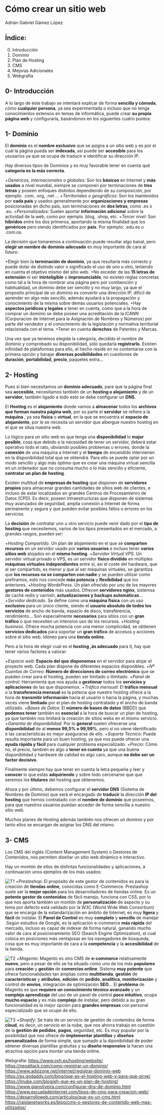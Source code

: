 # Cómo crear un sitio web #
 Adrián Gabriel Gámez López 

## Índice: ##

 0. Introducción 
 1. Dominio
 2. Plan de Hosting
 3. CMS
 4. Mejoras Adicionales
 5. Webgrafia


## 0- Introducción ##

A lo largo de éste trabajo se intentará explicar de forma **sencilla y cómoda**, cómo **cualquier persona**, ya sea experimentada o incluso que no tenga conocimientos extensos en temas de informática, puede crear **su propia página web** y configurarla, basándonos en los siguientes cuatro puntos:


## 1- Dominio ## 

El **dominio** es el **nombre exclusivo** que se asigna a un sitio web y es por el cuál la página pueda ser **indexada**, así puede ser **accesible** para los ususarios ya que se ocupa de traducir e identificar su dirección IP.

Hay diversos tipos de Dominios y es muy favorable tener en cuenta qué **categoría es la más correcta**.

+*Genéricos, internacionales o globales*: Son los **básicos** en Internet y **más usados** a nivel mundial, siempre se componen por terminaciones de **tres letras** y poseen enfoques distintos dependiendo de su composición, por ejemplo: .com, .org, .net ...
+*Territoriales o geográficos*: Son los mantenidos por **cada país** y usados generalmente por **organizaciones y empresas** posicionadas en dicho país, son terminaciones de **dos letras**, como .es o .eu.
+*Personalizados*: Suelen aportar **información adiciona**l sobre la actividad de la web, como por ejemplo .blog, .shop, etc.
+*Tercer nivel*: Son **híbridos** entre los dos primeros, aportando la misma finalidad que los **genéricos** pero siendo identificados por **país**. Por ejemplo: .edu.es o .com.os.

La decisión que tomaremos a continuación puede resultar algo banal, pero **elegir un nombre de dominio adecuado** es muy importante de cara al futuro:

+Elegir bien la **terminación de dominio**, ya que resultaría más correcto y puede dotar de distindo valor o significado el uso de uno u otro, teniendo en cuenta el objetivo mismo del sitio web.
+No exceder de las **15 letras de extensión** ni ser **ininteligible** o **impronunciable**, no existen reglas concretas como tal a la hora de nombrar una página pero por combención y habitualidad, un dominio debe ser sencillo y no muy largo, ya que el proposito principal de un dominio es convertir una dirección IP, difícil de aprender en algo más sencillo, además ayudará a la propagación y conocimiento de la misma sobre demás usuarios potenciales.
+Hay **aspectos jurídicos y legales** a tener en cuenta, como que a la hora de comprar un dominio se debe poseer una acreditación de la ICANN (Corporacion de Internet para la Asignación de Nombres y Números) por parte del vendedor y el conocimiento de la legislación y normativa territorial relacionada con el tema. 
+Tener en cuenta **derechos** de Patentes y Marcas.

Una vez que ya tenemos elegida la categoría, decidido el nombre de dominio y comprobado su disponibilidad, sólo quedaría **registrarlo**. 
Existen infinidad de plataformas para ello, el hecho reside en no contentarse con la primera opción y barajar **diversas posibilidades** en cuestiones de **duración**, **portabilidad**, **precio**, paquetes extra...


## 2- Hosting ##

Pues si bien necesitamos un **dominio adecuado**, para que la página final sea **accesible**, necesitamos también de un **hosting o alojamiento** y de un **servidor**, también ligado a todo esto se debe configurar un **DNS**.

El **Hosting** es el **alojamiento** donde vamos a **almacenar** todos los **archivos que forman nuestra página web**, por su parte el **servidor** se refiere a la **máquina** , ya sea **física** o **virtual**, en la que se encuentra el **espacio de alojamiento**, por le se necesita un servidor que albergue nuestro hosting en el que se situa nuestra web.

Lo lógico para un sitio web es que tenga una **disponibilidad** lo **major posible**, cosa que debido a la necesidad de tener un servidor, deberá estar operativo todo el rato, obviando posibles problemas u errores, donde la **conexión** de una máquina a Internet y el **tiempo** de encendido intervienen en la disponibilidad total que se obtendrá.
Para ello se puede optar por un modo sencillo y algo más óptimo que es crear una máquina virtual sencilla en un ordenador que no consuma mucho o lo más sencillo y eficiente, **contratar  un plan de hosting**.

Existen multitud de **empresas de hosting** que disponen de **servidores propios** para almacenar grandes cantidades de sitios web de clientes, e incluso de estar localizados en grandes Centros de Procesamienro de Datos (CPD). Es decir, poseen intraestructuras que disponen de sistemas muy avanzados de seguridad, amplia conexión a Internet de forma permanente y segura y que pueden evitar posibles fallos o errores en los servicios. 

La **decisión** de contratar uno u otro servicio puede venir dado por el **tipo de hosting** que necesitemos, varios de los tipos presentados en el mercado, a grandes rasgos, pueden ser:

+*Hosting Compartido*. Un plan de alojamiento en el que se **comparten recursos** en un servidor usado por **varios usuarios** e incluso tener **varios sitios web** alojados en el **mismo hosting**.
+*Servidor Virtual VPS*. Un servidor virtual privado o VPS, es un servidor **físico dividido** en múltiples **máquinas virtuales independientes** entre sí, así el coste del hardware, que al ser compartido, es menor y que al ser máquinas virtuales, se garantiza que **los recursos no se comparten con nadie** y se pueden utilizar como prefiramos, esto nos concede **más potencia** y **flexibilidad** que los anteriores.
+*Hosting WordePress*. Un plan ofrecido por uno de los mayores **gestores de contenidos** más usados. Ofrecen **servidores nginx**, sistemsa de caché redis y varnish, **actualizaciones y backups automáticas**...
+*Servidor dedicado*. Se define como una **máquina física** con un uso **exclusivo** para un único cliente, siendo el **usuario absoluto de todos los servicios** de ancho de banda, espacio de disco, transferencia, rendimiento... Son especialmente **necesarios** para sitios con un **gran tráfico** o que necesiten un intensivo uso de los recursos. 
+*Hosting business*. Ofrece mucha potencia con una menor complicidad, se obtienen **servicios dedicados** para soportar un **gran tráfico** de accesos y acciones sobre el sitio web. Idóneo para una **tienda online**.

Pero a la hora de elegir cual es el **hosting ,ás adecuado** para ti, hay que tener varios factores a valorar:

+*Espacio web*: **Espacio del que disponemos** en el servidor para alojar el proyecto web. Cada plan dispone de diferentes espacios disponibles.
+*Nº Cuentas de Correo*: **Número de direcciones de correo electrónico** que se pueden crear para el hosting, pueden ser limitado o ilimitado.
+*Panel de control*: Herramienta que nos ayuda a **gestionar** todos los **servicios y aplicaciones** de las que disponemos.
+*Tráfico mensual*: El **tráfico mensual** o la **transferencia mensual** es la potecia que nuestro hosting ofrece a la hora de **transmitir información** hacia el usuario o hacia la página, y muchas veces viene **limitado** por el plan de hosting contratado y el ancho de banda utilizado.
+*Bases de Datos*: El **número de bases de datos** (BBDD) que **podemos tener** también es **esencial** a la hora de buscar un plan de hosting, ya que también nos limitará la creación de sitios webs en el mismo servicio.
+*Garantía de disponibilidad*: Por lo **general** suelen ofrecerse una **disponibilidad** de al **menos 99,5% o 99,99%**, pero si no viene identificado e las características es mejor asegurarse de ello.
+*Soporte Técnico*: Puede resulta importante para un buen hosting, ya que nos puede ofrecer una **ayuda rápida y fácil** para cualquier problema especializado.
+*Precio*: Cómo no, el precio, también es algo a **tener en cuenta** ya que una buena disponibilidad y hardware de calidad es algo caro, aunque **no debe ser un factor decisivo**.

Finalmente siempre hay que tener en cuenta la letra pequeña y leer y **conocer** lo que estás **adquiriendo** y sobre todo cercenarse que que seremos los **titulares** del hosting que obtenemos.

Ahora y por último, debemos configurar el **servidor DNS** (Sistema de Nombres de Dominio) que será el encargado de **traducir** la dirección **IP del hosting** que hemos contratado con el **nombre de dominio** que poseemos, para que nuestros usuarios puedan acceder de forma sencilla a nuestro sitio web.

Muchos planes de Hosting además también nos ofrecen un dominio y por tanto ellos se encargan de asignar los DNS del mismo.


## 3- CMS ##

Los CMS del inglés (Content Management System) o Gestores de Contenidos, nos permiten diseñar un sitio web dinámico e interactivo.

Hay un montón de ellos de distintas funcionalidades y aplicaciones, a continuación unos ejemplos de los más usados:

![T1](../imagenes/t1.png)
+*Prestashop*: El propósito de este gestor de contenidos es para la creación de **tiendas online**, conocidas como E-Commerce. Prestashop suele ser la **mejor opción** para los desarrolladores de tiendas online. Es un **potente gestor de contenidos** de fácil manejo, funciona con CSS, por lo que nos aporta también un montón de **personalización** de aspecto y su tema por defecto está validado por la W3C (World Wide Web Consortium) que se encarga de la estandarización en  ámbito de Internet, es muy **ligera** y **fácil** de instalar. El **Panel de Control** es muy **completo** y **sencillo** de manejar .Según estudios de Google, es la aplicación e-commerce **más rápida** del mercado, incluso es capaz de indexar de forma natural, ganando mucho valor de cara al posicionamiento SEO (Search Engine Optimization), el cual coloca en posiciones más ventajosas en los navegadores de búsqueda, cosa que es muy importante de cara a la **competencia** y la **accesibilidad** de la tienda.  

![T2](../imagenes/t2.png)
+*Magento*: Magento es otro CMS de **e-commerce** relativamente **nuevo**, pero a pesar de ello se ha situado como uno de los más **populares** para **creación** y **gestión** de **comercios online**. Sistema **muy potente** que ofrece funcionalidades tan ámplias como **multitienda**, **gestión** de **características** y **atributos**, **edición** de **pedido**, **analítica**, **monitorización** y control de **envíos**, integración de optimización **SEO**... El **problema** de Magento es que **requiere un conocimiento técnico avanzado** y un **complejo aprendizaje** del uso de un panel de control **poco intuitivo**, ocupa **mucho espacio** y es más **complejo** de instalar, pero debido a su gran funcionalidad es la mejor opción para **grandes empresas** con personal especializado que se ocupe de ello.

![T3](../imagenes/t3.png)
+*Shopify*: Se trata de un servicio de gestión de contenidos de forma **cloud**, es decir, un servicio en la nube, que nos ahorra trabajo en cuestión de la **gestión de pedidos**, **pagos**, seguridad, etc. Es muy popular por la posibilidad que nos ofrece de **implementar plantillas** y **diseños personalizados** de forma simple, que sumado a la diponibilidad de poder obtener diversas plantillas gratuitas y su **diseño responsive** la hacen una atractiva opción para montar una tienda online.



Webgrafia:
https://www.ovh.es/hosting/website/
https://neoattack.com/como-registrar-un-dominio/
https://www.adslzone.net/internet/registrar-dominio-web
https://es.godaddy.com/blog/que-es-el-hosting-web-y-para-que-sirve/
https://linube.com/blog/eh-que-es-un-plan-de-hosting/
https://www.gianoliveira.com/configurar-dns-de-dominio.html
https://www.escueladeinternet.com/tipos-de-cms-para-creacion-web/
https://desarrolloweb.com/articulos/que-es-un-cms.html
https://raiolanetworks.es/blog/cms-o-gestores-de-contenido-web-mas-utilizados/